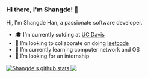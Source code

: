 ### Hi there, I'm Shangde! 👋


Hi, I'm Shangde Han, a passionate software developer.  

- 🎓 I’m currently sutding at [UC Davis](https://www.ucdavis.edu/)
- 👯 I’m looking to collaborate on doing [leetcode](https://leetcode.com/problemset/algorithms/)
- 🌱 I’m currently learning computer network and OS
- 🚀 I’m looking for an internship   
   

<a href="https://github.com/ShangdeHan/github-readme-stats">   
  <img align="center" src="https://github-readme-stats.anuraghazra1.vercel.app/api?username=ShangdeHan&show_icons=true&include_all_commits=true&hide=contribs,prs&theme=prussian" alt="Shangde's github stats" &bg_color= cobalt, jolly/>
</a>
<a href="https://github.com/ShangdeHan/github-readme-stats">   
  <img align="center" src="https://github-readme-stats.anuraghazra1.vercel.app/api/top-langs/?username=ShangdeHan&layout=compact&theme=prussian" />
</a>
